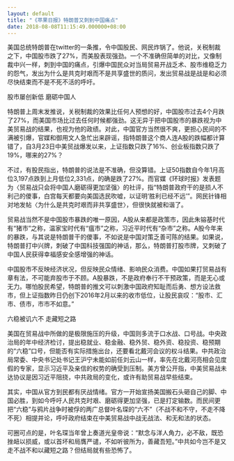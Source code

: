 ```yaml
---
layout: default
title: "《苹果日报》特朗普又刺到中国痛点"
date: 2018-08-08T11:15:49.000000+08:00
---
```


美国总统特朗普在twitter的一条推，令中国股民、网民炸锅了。他说，关税制裁之下，中国股市跌了27%，而美股表现强劲。一个不准确但简单的对比，又像制裁中兴一样，刺到中国的痛点，引爆中国民众对当局贸易开战乏术、股市维稳乏力的怨气，发出为什么是共克时艰而不是共享盛世的质问，发出贸易战是战是和必须尽快结束而不是不死不活的呼吁。

股市屡创新低  磨砺中国人

特朗普上周末发推说，关税制裁的效果比任何人预想的好，中国股市过去4个月跌了27%，而美国市场比过去任何时候都强劲。这无异于把中国股市的暴跌视为中美贸易战的结果，也视为他的政绩。对此，中国官方当然很不爽，更担心民间的不满被引爆，官媒和御用文人急忙出来辟谣，指特朗普这个商人连A股的跌幅都计算错了，自3月23日中美贸战爆发以来，上证指数只跌了16%、创业板指数只跌了19%，哪来的27%？

不过，有股民指出，特朗普的说法是不准确，但没算错。上证50指数自今年1月高位3,197点跌到上月低位2,331点，的确是跌了27%。而官媒《环球时报》发表题为〈贸易战只会将中国人磨砺得更加坚强〉的社评，指“特朗普政府干的是损人不利己的儍事，白宫每天都要向美国选民吹嘘，以证明‘胜利已经不远’”。网民针锋相对地发帖〈为什么是共克时艰而非共享盛世〉，但很快就被和谐了。

贸易战当然不是中国股市暴跌的唯一原因，A股从来都是政策市，因此朱镕基时代有“猪市”之称，温家宝时代有“瘟市”之称，习近平时代有“杂市”之称。A股今年来的暴跌，与其说是特朗普干的儍事，不如说是中国对策乏善可陈的结果。如果说，特朗普打中兴牌，刺破了中国科技强国的神话，那么，特朗普打股市牌，又刺破了中国人民获得幸福感安全感增强的神话。

中国股市不反映经济状况，但反映民众情绪、影响民众消费。中国如果打贸易战有章有法，不可能弃股市于不顾。A股暴跌，不是政府奉行不干预政策，而是无心或无力。哪怕股民希望，特朗普的推文可以刺激中国政府知耻而后勇、想方设法救市，但上证指数昨日仍创下2016年2月以来的收市低位，让股民哀叹：“股市、汇市、债市，市市不如意。”

六稳被讥六不  走藏短之路

美国在贸易战中所做的是极限施压的升级，中国则多流于口水战、口号战。中央政治局的年中经济检讨，提出稳就业、稳金融、稳外贸、稳外资、稳投资、稳预期的“六稳”口号，但能否有实际措施出台，还要看北戴河会议的权斗结果。中共政治局常委、中央书记处书记王沪宁未能如前任刘云山一样，率先在北戴河亮相会见度假的专家，显示习近平及亲信的权势的确受到压制。美方曾公开指，中美贸易战未达协议是因习近平阻挠，中共政局的变化，或许有助贸易战早些结束。

其实，中国从官方到民都有厌战情绪。官方一开始宣扬美国搬石头砸自己的脚、中国必胜，到如今呼吁人民共克时艰、磨砺得更加坚强，已是打定输数。而民间更把“六稳”与鸦片战争时被俘的两广总督叶名琛的“六不”（不战不和不守，不走不降不死）相提并论，呼吁政府结束在中美贸易战中战无战法、和无和法的状态。

可圈可点的是，叶名琛当年曾上奏道光皇帝说：“默念与洋人角力，必不敌，既恐挫衄以损威，或以首坏和局膺严谴，不如听彼所为，善藏吾短。”中共如今岂不是又走不战不和以藏短之路？但结局就有些恐怖了。

